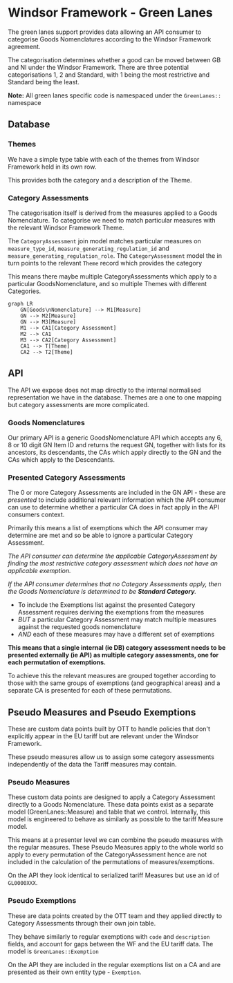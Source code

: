 # Windsor Framework - Green Lanes

The green lanes support provides data allowing an API consumer to categorise Goods Nomenclatures according to the Windsor Framework agreement.

The categorisation determines whether a good can be moved between GB and NI under the Windsor Framework. There are three potential categorisations 1, 2 and Standard, with 1 being the most restrictive and Standard being the least.

**Note:** All green lanes specific code is namespaced under the `GreenLanes::` namespace

## Database

### Themes

We have a simple type table with each of the themes from Windsor Framework held in its own row.

This provides both the category and a description of the Theme.

### Category Assessments

The categorisation itself is derived from the measures applied to a Goods Nomenclature. To categorise we need to match particular measures with the relevant Windsor Framework Theme.

The `CategoryAssessment` join model matches particular measures on `measure_type_id`, `measure_generating_regulation_id` and `measure_generating_regulation_role`. The `CategoryAssessment` model the in turn points to the relevant `Theme` record which provides the category

This means there maybe multiple CategoryAssessments which apply to a particular GoodsNomenclature, and so multiple Themes with different Categories.

```mermaid
graph LR
    GN[Goods\nNomenclature] --> M1[Measure]
    GN --> M2[Measure]
    GN --> M3[Measure]
    M1 --> CA1[Category Assessment]
    M2 --> CA1
    M3 --> CA2[Category Assessment]
    CA1 --> T[Theme]
    CA2 --> T2[Theme]
```

## API

The API we expose does not map directly to the internal normalised representation we have in the database. Themes are a one to one mapping but category assessments are more complicated.

### Goods Nomenclatures

Our primary API is a generic GoodsNomenclature API which accepts any 6, 8 or 10 digit GN Item ID and returns the request GN, together with lists for its ancestors, its descendants, the CAs which apply directly to the GN and the CAs which apply to the Descendants.

### Presented Category Assessments

The 0 or more Category Assessments are included in the GN API - these are _presented_ to include additional relevant information which the API consumer can use to determine whether a particular CA does in fact apply in the API consumers context.

Primarily this means a list of exemptions which the API consumer may determine are met and so be able to ignore a particular Category Assessment.

_The API consumer can determine the applicable CategoryAssessment by finding the most restrictive category assessment which does not have an applicable exemption._

_If the API consumer determines that no Category Assessments apply, then the Goods Nomenclature is determined to be **Standard Category**._

* To include the Exemptions list against the presented Category Assessment requires deriving the exemptions from the measures
* _BUT_ a particular Category Assessment may match multiple measures against the requested goods nomenclature
* _AND_ each of these measures may have a different set of exemptions

**This means that a single internal (ie DB) category assessment needs to be presented externally (ie API) as multiple category assessments, one for each permutation of exemptions.**

To achieve this the relevant measures are grouped together according to those with the same groups of exemptions (and geographical areas) and a separate CA is presented for each of these permutations.

## Pseudo Measures and Pseudo Exemptions

These are custom data points built by OTT to handle policies that don't explicitly appear in the EU tariff but are relevant under the Windsor Framework.

These pseudo measures allow us to assign some category assessments independently of the data the Tariff measures may contain.

### Pseudo Measures

These custom data points are designed to apply a Category Assessment directly to a Goods Nomenclature. These data points exist as a separate model (GreenLanes::Measure) and table that we control. Internally, this model is engineered to behave as similarly as possible to the tariff Measure model.

This means at a presenter level we can combine the pseudo measures with the regular measures. These Pseudo Measures apply to the whole world so apply to every permutation of the CategoryAssessment hence are not included in the calculation of the permutations of measures/exemptions.

On the API they look identical to serialized tariff Measures but use an id of `GL0000XXX`.

### Pseudo Exemptions

These are data points created by the OTT team and they applied directly to Category Assessments through their own join table.

They behave similarly to regular exemptions with `code` and `description` fields, and account for gaps between the WF and the EU tariff data. The model is `GreenLanes::Exemption`

On the API they are included in the regular exemptions list on a CA and are presented as their own entity type - `Exemption`.
